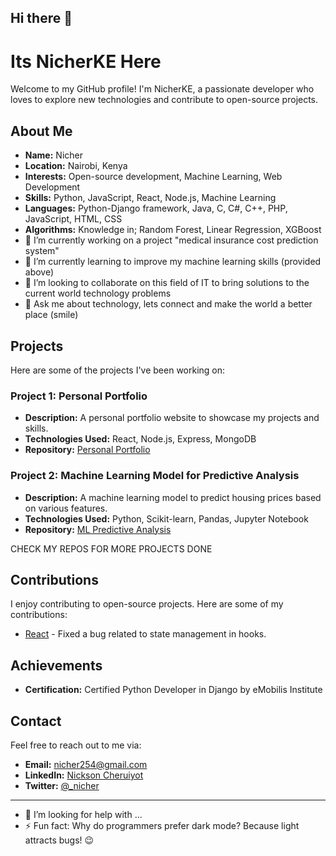 ## Hi there 👋

# Its NicherKE Here

Welcome to my GitHub profile! I'm NicherKE, a passionate developer who loves to explore new technologies and contribute to open-source projects.

## About Me

-   **Name:** Nicher
-   **Location:** Nairobi, Kenya
-   **Interests:** Open-source development, Machine Learning, Web Development
-   **Skills:** Python, JavaScript, React, Node.js, Machine Learning
-   **Languages:** Python-Django framework, Java, C, C#, C++, PHP, JavaScript, HTML, CSS
-   **Algorithms:** Knowledge in; Random Forest, Linear Regression, XGBoost
-   🔭 I’m currently working on a project "medical insurance cost prediction system"
-   🌱 I’m currently learning to improve my machine learning skills (provided above)
-   👯 I’m looking to collaborate on this field of IT to bring solutions to the current world technology problems
-   💬 Ask me about technology, lets connect and make the world a better place (smile)

## Projects

Here are some of the projects I've been working on:

###   Project 1: Personal Portfolio

-   **Description:** A personal portfolio website to showcase my projects and skills.
-   **Technologies Used:** React, Node.js, Express, MongoDB
-   **Repository:** [Personal Portfolio](https://github.com/NicherKE/personal-portfolio)

###   Project 2: Machine Learning Model for Predictive Analysis

-   **Description:** A machine learning model to predict housing prices based on various features.
-   **Technologies Used:** Python, Scikit-learn, Pandas, Jupyter Notebook
-   **Repository:** [ML Predictive Analysis](https://github.com/NicherKE/ml-predictive-analysis)

CHECK MY REPOS FOR MORE PROJECTS DONE

## Contributions

I enjoy contributing to open-source projects. Here are some of my contributions:
-   [React](https://github.com/facebook/react) - Fixed a bug related to state management in hooks.

## Achievements

-   **Certification:** Certified Python Developer in Django by eMobilis Institute

## Contact

Feel free to reach out to me via:

-   **Email:** nicher254@gmail.com
-   **LinkedIn:** [Nickson Cheruiyot](https://www.linkedin.com/in/nicksoncheruiyotbett)
-   **Twitter:** [@\_nicher](https://x.com/_nicher)

---

-   🤔 I’m looking for help with ...
-   ⚡ Fun fact: Why do programmers prefer dark mode? Because light attracts bugs! 😉
